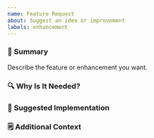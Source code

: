 ```yaml
---
name: Feature Request
about: Suggest an idea or improvement
labels: enhancement
---
```


### 🚀 Summary
Describe the feature or enhancement you want.

### 🔍 Why Is It Needed?

### 🧱 Suggested Implementation

### 🗒️ Additional Context
